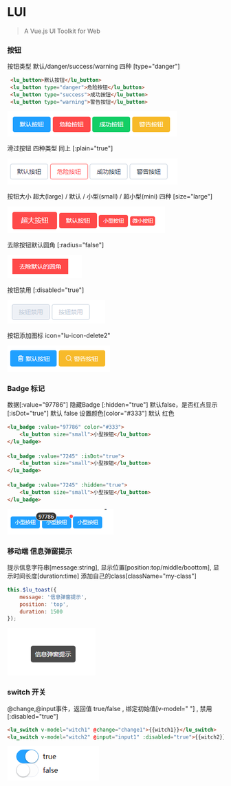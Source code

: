 # LUI

> A Vue.js UI Toolkit for Web

### 按钮

<p>按钮类型 默认/danger/success/warning 四种 [type="danger"]</p>

```html
 <lu_button>默认按钮</lu_button>
 <lu_button type="danger">危险按钮</lu_button>
 <lu_button type="success">成功按钮</lu_button>
 <lu_button type="warning">警告按钮</lu_button>
```

<img src="./static/img/button-1.png" />

<p>滑过按钮 四种类型 同上 [:plain="true"]</p>

<img src="./static/img/button-2.png" />

<p>按钮大小 超大(large) / 默认 / 小型(small) / 超小型(mini) 四种 [size="large"]</p>

<img src="./static/img/button-3.png" />

<p>去除按钮默认圆角 [:radius="false"]</p>

<img src="./static/img/button-4.png" />

<p>按钮禁用 [:disabled="true"]</p>

<img src="./static/img/button-5.png" />

<p>按钮添加图标 icon="lu-icon-delete2"</p>

<img src="./static/img/button-6.png" />

### Badge 标记

<p>数据[:value="97786"] 隐藏Badge [:hidden="true"] 默认false，是否红点显示 [:isDot="true"] 默认 false 设置颜色[color="#333"] 默认 红色</p>

```html
<lu_badge :value="97786" color="#333">
    <lu_button size="small">小型按钮</lu_button>
</lu_badge>

<lu_badge :value="7245" :isDot="true">
    <lu_button size="small">小型按钮</lu_button>
</lu_badge>

<lu_badge :value="7245" :hidden="true">
    <lu_button size="small">小型按钮</lu_button>
</lu_badge>
```

<img src="./static/img/badge-1.png" />

### 移动端 信息弹窗提示

<p>提示信息字符串[message:string], 显示位置[position:top/middle/boottom], 显示时间长度[duration:time] 添加自己的class[className="my-class"]</p>

```javascript
this.$lu_toast({
	message: '信息弹窗提示',
	position: 'top',
	duration: 1500
});
```

<img src="./static/img/toast-1.png" />

### switch 开关

<p>@change,@input事件，返回值 true/false , 绑定初始值[v-model=" "] , 禁用[:disabled="true"]</p>

```html
<lu_switch v-model="witch1" @change="change1">{{witch1}}</lu_switch>
<lu_switch v-model="witch2" @input="input1" :disabled="true">{{witch2}}</lu_switch>
```

<img src="./static/img/switch-1.png" />